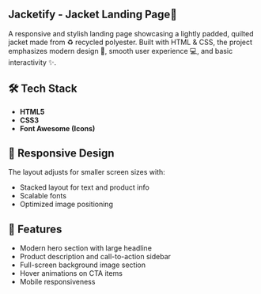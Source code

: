 ## Jacketify - Jacket Landing Page🧥
A responsive and stylish landing page showcasing a lightly padded, quilted jacket made from ♻️ recycled polyester. Built with HTML & CSS, the project emphasizes modern design 🎨, smooth user experience 💻, and basic interactivity ✨.

## 🛠️ Tech Stack

- **HTML5**
- **CSS3**
- **Font Awesome (Icons)**

## 📱 Responsive Design

The layout adjusts for smaller screen sizes with:
- Stacked layout for text and product info
- Scalable fonts
- Optimized image positioning

## 🧩 Features

- Modern hero section with large headline
- Product description and call-to-action sidebar
- Full-screen background image section
- Hover animations on CTA items
- Mobile responsiveness

